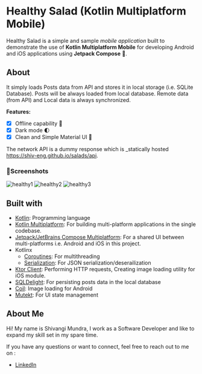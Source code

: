 #  Healthy Salad (Kotlin Multiplatform Mobile)

Healthy Salad is a simple and sample _mobile application_ built to demonstrate the use of
**Kotlin Multiplatform Mobile** for developing Android and iOS applications
using **Jetpack Compose** 🚀.

## About 

It simply loads Posts data from API and stores it in local storage (i.e. SQLite Database). 
Posts will be always loaded from local database. Remote data (from API) and Local data is always 
synchronized.

**Features:**

- [x] Offline capability 📵
- [x] Dark mode 🌓
- [x] Clean and Simple Material UI 🎨

The network API is a dummy  response which is _statically hosted
https://shiv-eng.github.io/salads/api.


### 📱Screenshots

![healthy1](https://github.com/user-attachments/assets/64a88f41-24c0-4015-864c-97bc052a1c0b)
![healthy2](https://github.com/user-attachments/assets/2a4e2881-ec62-44d2-b532-865132d53296)
![healthy3](https://github.com/user-attachments/assets/f3be35bf-2d3f-4571-acb6-3b0759232857)


## Built with 

- [Kotlin](kotlinlang.org): Programming language
- [Kotlin Multiplatform](https://kotlinlang.org/docs/multiplatform.html): For building multi-platform applications in the single codebase.
- [Jetpack/JetBrains Compose Multiplatform](https://www.jetbrains.com/lp/compose-multiplatform/): For a shared UI between multi-platforms i.e. Android and iOS in this project.
- Kotlinx
  - [Coroutines](https://github.com/Kotlin/kotlinx.coroutines): For multithreading
  - [Serialization](https://github.com/Kotlin/kotlinx.serialization): For JSON serialization/deserailization
- [Ktor Client](https://github.com/ktorio/ktor): Performing HTTP requests, Creating image loading utility for iOS module.
- [SQLDelight](https://github.com/cashapp/sqldelight): For persisting posts data in the local database
- [Coil](https://github.com/coil-kt/coil): Image loading for Android
- [Mutekt](https://github.com/PatilShreyas/mutekt): For UI state management

## About Me

 Hi! My name is Shivangi Mundra, I work as a Software Developer and like to expand my skill set in my spare time.

If you have any questions or want to connect, feel free to reach out to me on :

- [LinkedIn](https://www.linkedin.com/in/shivangi-mundra-9a31b65b/)
